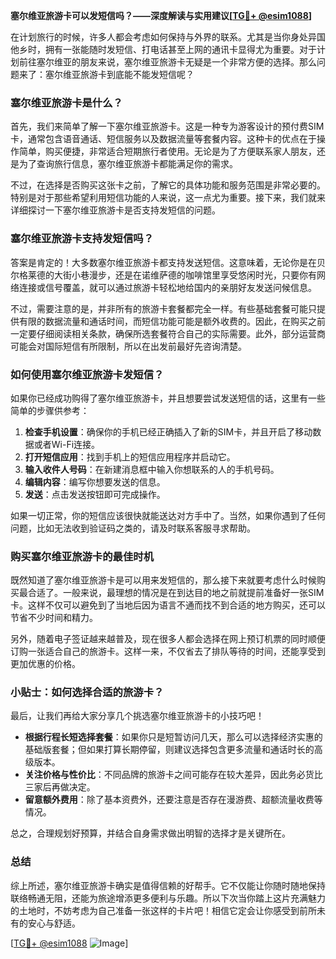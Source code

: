 **塞尔维亚旅游卡可以发短信吗？——深度解读与实用建议[[TG💪+ @esim1088](https://t.me/s/esim1088)]**

在计划旅行的时候，许多人都会考虑如何保持与外界的联系。尤其是当你身处异国他乡时，拥有一张能随时发短信、打电话甚至上网的通讯卡显得尤为重要。对于计划前往塞尔维亚的朋友来说，塞尔维亚旅游卡无疑是一个非常方便的选择。那么问题来了：塞尔维亚旅游卡到底能不能发短信呢？

### 塞尔维亚旅游卡是什么？

首先，我们来简单了解一下塞尔维亚旅游卡。这是一种专为游客设计的预付费SIM卡，通常包含语音通话、短信服务以及数据流量等套餐内容。这种卡的优点在于操作简单，购买便捷，非常适合短期旅行者使用。无论是为了方便联系家人朋友，还是为了查询旅行信息，塞尔维亚旅游卡都能满足你的需求。

不过，在选择是否购买这张卡之前，了解它的具体功能和服务范围是非常必要的。特别是对于那些希望利用短信功能的人来说，这一点尤为重要。接下来，我们就来详细探讨一下塞尔维亚旅游卡是否支持发短信的问题。

### 塞尔维亚旅游卡支持发短信吗？

答案是肯定的！大多数塞尔维亚旅游卡都支持发送短信。这意味着，无论你是在贝尔格莱德的大街小巷漫步，还是在诺维萨德的咖啡馆里享受悠闲时光，只要你有网络连接或信号覆盖，就可以通过旅游卡轻松地给国内的亲朋好友发送问候信息。

不过，需要注意的是，并非所有的旅游卡套餐都完全一样。有些基础套餐可能只提供有限的数据流量和通话时间，而短信功能可能是额外收费的。因此，在购买之前一定要仔细阅读相关条款，确保所选套餐符合自己的实际需要。此外，部分运营商可能会对国际短信有所限制，所以在出发前最好先咨询清楚。

### 如何使用塞尔维亚旅游卡发短信？

如果你已经成功购得了塞尔维亚旅游卡，并且想要尝试发送短信的话，这里有一些简单的步骤供参考：

1. **检查手机设置**：确保你的手机已经正确插入了新的SIM卡，并且开启了移动数据或者Wi-Fi连接。
2. **打开短信应用**：找到手机上的短信应用程序并启动它。
3. **输入收件人号码**：在新建消息框中输入你想联系的人的手机号码。
4. **编辑内容**：编写你想要发送的信息。
5. **发送**：点击发送按钮即可完成操作。

如果一切正常，你的短信应该很快就能送达对方手中了。当然，如果你遇到了任何问题，比如无法收到验证码之类的，请及时联系客服寻求帮助。

### 购买塞尔维亚旅游卡的最佳时机

既然知道了塞尔维亚旅游卡是可以用来发短信的，那么接下来就要考虑什么时候购买最合适了。一般来说，最理想的情况是在到达目的地之前就提前准备好一张SIM卡。这样不仅可以避免到了当地后因为语言不通而找不到合适的地方购买，还可以节省不少时间和精力。

另外，随着电子签证越来越普及，现在很多人都会选择在网上预订机票的同时顺便订购一张适合自己的旅游卡。这样一来，不仅省去了排队等待的时间，还能享受到更加优惠的价格。

### 小贴士：如何选择合适的旅游卡？

最后，让我们再给大家分享几个挑选塞尔维亚旅游卡的小技巧吧！

- **根据行程长短选择套餐**：如果你只是短暂访问几天，那么可以选择经济实惠的基础版套餐；但如果打算长期停留，则建议选择包含更多流量和通话时长的高级版本。
- **关注价格与性价比**：不同品牌的旅游卡之间可能存在较大差异，因此务必货比三家后再做决定。
- **留意额外费用**：除了基本资费外，还要注意是否存在漫游费、超额流量收费等情况。

总之，合理规划好预算，并结合自身需求做出明智的选择才是关键所在。

### 总结

综上所述，塞尔维亚旅游卡确实是值得信赖的好帮手。它不仅能让你随时随地保持联络畅通无阻，还能为旅途增添更多便利与乐趣。所以下次当你踏上这片充满魅力的土地时，不妨考虑为自己准备一张这样的卡片吧！相信它定会让你感受到前所未有的安心与舒适。

[[TG💪+ @esim1088](https://t.me/s/esim1088) ![Image](https://i.postimg.cc/4NQfJmqS/Snipaste-2025-05-13-00-14-12.png)]
